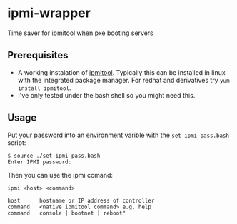 # ipmi-wrapper
Time saver for ipmitool when pxe booting servers

## Prerequisites 

- A working instalation of [ipmitool](http://sourceforge.net/projects/ipmitool/). Typically this can be installed in linux with the integrated package manager. For redhat and derivatives try ```yum install ipmitool```.
- I've only tested under the bash shell so you might need this.

## Usage

Put your password into an environment varible with the ```set-ipmi-pass.bash``` script:

    $ source ./set-ipmi-pass.bash 
    Enter IPMI password:

Then you can use the ipmi comand:

    ipmi <host> <command>
   
    host      hostname or IP address of controller
    command	  <native ipmitool command> e.g. help
    command	  console | bootnet | reboot"
